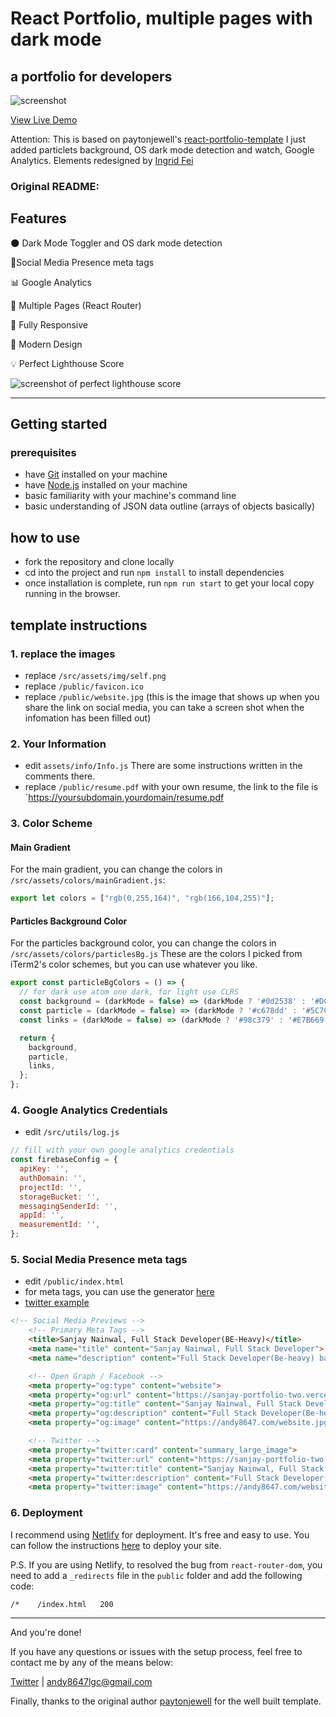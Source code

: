 # React Portfolio, multiple pages with dark mode

## a portfolio for developers

![screenshot](https://andy8647.com/website.jpg)

[View Live Demo](https://andy8647.com/)

Attention: This is based on paytonjewell's [react-portfolio-template](https://github.com/paytonjewell/ReactPortfolioTemplate)
I just added particlets background, OS dark mode detection and watch, Google Analytics.
Elements redesigned by [Ingrid Fei](https://ingrid0126.com)


### Original README:

## Features

🌑 Dark Mode Toggler and OS dark mode detection

📱Social Media Presence meta tags

📊 Google Analytics

📖 Multiple Pages (React Router)

📱 Fully Responsive

🎨 Modern Design

💡 Perfect Lighthouse Score

![screenshot of perfect lighthouse score](https://user-images.githubusercontent.com/18350557/179609620-847374a6-23e6-4432-b7a8-181d7d9bf026.png)

---

## Getting started

### prerequisites

- have [Git](https://git-scm.com/) installed on your machine
- have [Node.js](https://nodejs.org/en/download/) installed on your machine
- basic familiarity with your machine's command line
- basic understanding of JSON data outline (arrays of objects basically)

## how to use

- fork the repository and clone locally
- cd into the project and run `npm install` to install dependencies
- once installation is complete, run `npm run start` to get your local copy running in the browser.

## template instructions

### 1. replace the images

- replace `/src/assets/img/self.png`
- replace `/public/favicon.ico`
- replace `/public/website.jpg` (this is the image that shows up when you share the link on social media, you can take a screen shot when the infomation has been filled out)

### 2. Your Information

- edit `assets/info/Info.js` There are some instructions written in the comments there.
- replace `/public/resume.pdf` with your own resume, the link to the file is `https://yoursubdomain.yourdomain/resume.pdf

### 3. Color Scheme

#### Main Gradient

For the main gradient, you can change the colors in `/src/assets/colors/mainGradient.js`:

```js
export let colors = ["rgb(0,255,164)", "rgb(166,104,255)"];
```

#### Particles Background Color

For the particles background color, you can change the colors in `/src/assets/colors/particlesBg.js`
These are the colors I picked from iTerm2's color schemes, but you can use whatever you like.

```js
export const particleBgColors = () => {
  // for dark use atom one dark, for light use CLRS
  const background = (darkMode = false) => (darkMode ? '#0d2538' : '#DCD6C8');
  const particle = (darkMode = false) => (darkMode ? '#c678dd' : '#5C7C8A');
  const links = (darkMode = false) => (darkMode ? '#98c379' : '#E7B669');

  return {
    background,
    particle,
    links,
  };
};
```
### 4. Google Analytics Credentials

- edit `/src/utils/log.js`

```js
// fill with your own google analytics credentials
const firebaseConfig = {
  apiKey: '',
  authDomain: '',
  projectId: '',
  storageBucket: '',
  messagingSenderId: '',
  appId: '',
  measurementId: '',
};
```

### 5. Social Media Presence meta tags
- edit `/public/index.html`
- for meta tags, you can use the generator [here](https://metatags.io/)
- [twitter example](https://twitter.com/Andy8647L/status/1633956293986664448)

```html
<!-- Social Media Previews -->
    <!-- Primary Meta Tags -->
    <title>Sanjay Nainwal, Full Stack Developer(BE-Heavy)</title>
    <meta name="title" content="Sanjay Nainwal, Full Stack Developer">
    <meta name="description" content="Full Stack Developer(Be-heavy) based in India, passionate about building scalable web applications, learning new technologies, traveling and exploring new places.">

    <!-- Open Graph / Facebook -->
    <meta property="og:type" content="website">
    <meta property="og:url" content="https://sanjay-portfolio-two.vercel.app/">
    <meta property="og:title" content="Sanjay Nainwal, Full Stack Developer(BE-Heavy)">
    <meta property="og:description" content="Full Stack Developer(Be-heavy) based in India, passionate about building scalable web applications, learning new technologies, traveling and exploring new places.">
    <meta property="og:image" content="https://andy8647.com/website.jpg">

    <!-- Twitter -->
    <meta property="twitter:card" content="summary_large_image">
    <meta property="twitter:url" content="https://sanjay-portfolio-two.vercel.app/">
    <meta property="twitter:title" content="Sanjay Nainwal, Full Stack Developer(BE-Heavy)">
    <meta property="twitter:description" content="Full Stack Developer(Be-heavy) based in India, passionate about building scalable web applications, learning new technologies, traveling and exploring new places.">
    <meta property="twitter:image" content="https://andy8647.com/website.jpg">
```


### 6. Deployment

I recommend using [Netlify](https://www.netlify.com/) for deployment. It's free and easy to use. You can follow the instructions [here](https://docs.netlify.com/site-deploys/create-deploys/#deploy-with-git) to deploy your site.

P.S. If you are using Netlify, to resolved the bug from `react-router-dom`, you need to add a `_redirects` file in the `public` folder and add the following code:

```
/*    /index.html   200
```

---

And you're done!

If you have any questions or issues with the setup process, feel free to contact me by any of the means below:

[Twitter](https://twitter.com/Andy8647L) | andy8647lgc@gmail.com

Finally, thanks to the original author [paytonjewell](https://github.com/paytonjewell) for the well built template.

